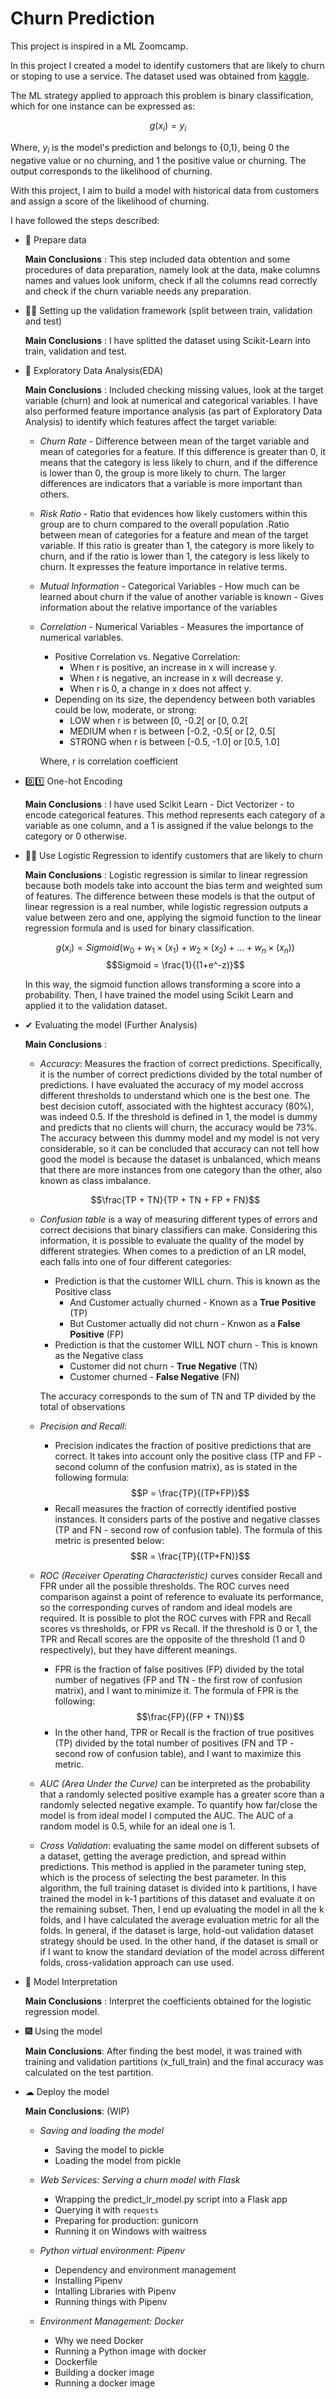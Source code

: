 # Churn Prediction

This project is inspired in a ML Zoomcamp.

In this project I created a model to identify customers that are likely to churn or stoping to use a service. The dataset used was obtained from [kaggle](https://www.kaggle.com/datasets/blastchar/telco-customer-churn).

The ML strategy applied to approach this problem is binary classification, which for one instance can be expressed as:

$$g(x_i)=y_i$$

Where, $y_i$ is the model's prediction and belongs to {0,1}, being 0 the negative value or no churning, and 1 the positive value or churning. The output corresponds to the likelihood of churning.

With this project, I aim to build a model with historical data from customers and assign a score of the likelihood of churning.

I have followed the steps described:

* 👀 Prepare data

    **Main Conclusions** : This step included data obtention and some procedures of data preparation, namely look at the data, make columns names and values look uniform, check if all the columns read correctly and check if the churn variable needs any preparation.


* 🐱‍👤 Setting up the validation framework (split between train, validation and test)

    **Main Conclusions** : I have splitted the dataset using Scikit-Learn into train, validation and test.


* 🌲 Exploratory Data Analysis(EDA)

    **Main Conclusions** : Included checking missing values, look at the target variable (churn) and look at numerical and categorical variables. I have also performed feature importance analysis (as part of Exploratory Data Analysis) to identify which features affect the target variable:

    * *Churn Rate* - Difference between mean of the target variable and mean of categories for a feature. If this difference is greater than 0, it means that the category is less likely to churn, and if the difference is lower than 0, the group is more likely to churn. The larger differences are indicators that a variable is more important than others.

    * *Risk Ratio* - Ratio that evidences how likely customers within this group are to churn compared to the overall population .Ratio between mean of categories for a feature and mean of the target variable. If this ratio is greater than 1, the category is more likely to churn, and if the ratio is lower than 1, the category is less likely to churn. It expresses the feature importance in relative terms.

    * *Mutual Information* - Categorical Variables - How much can be learned about churn if the value of another variable is known - Gives information about the relative importance of the variables

    * *Correlation* - Numerical Variables - Measures the importance of numerical variables.
        - Positive Correlation vs. Negative Correlation: 
            - When r is positive, an increase in x will increase y.
            - When r is negative, an increase in x will decrease y.
            - When r is 0, a change in x does not affect y.
        - Depending on its size, the dependency between both variables could be low, moderate, or strong:
            - LOW when r is between [0, -0.2[ or [0, 0.2[
            - MEDIUM when r is between [-0.2, -0.5[ or [2, 0.5[
            - STRONG when r is between [-0.5, -1.0] or [0.5, 1.0]

         Where, r is correlation coefficient


 * 0️⃣1️⃣ One-hot Encoding

    **Main Conclusions** : I have used Scikit Learn - Dict Vectorizer - to encode categorical features. This method represents each category of a variable as one column, and a 1 is assigned if the value belongs to the category or 0 otherwise.


 * 👩‍💻 Use Logistic Regression to identify customers that are likely to churn

    **Main Conclusions** : Logistic regression is similar to linear regression because both models take into account the bias term and weighted sum of features. The difference between these models is that the output of linear regression is a real number, while logistic regression outputs a value between zero and one, applying the sigmoid function to the linear regression formula and is used for binary classification.

    $$g(x_i)=Sigmoid(w_0+w_1\times(x_1)+w_2\times(x_2)+...+w_n\times(x_n))$$ 
    $$Sigmoid = \frac{1}{(1+e^-z)}$$ 

    In this way, the sigmoid function allows transforming a score into a probability.
    Then, I have trained the model using Scikit Learn and applied it to the validation dataset.

* ✔ Evaluating the model (Further Analysis)

    **Main Conclusions** : 
    * *Accuracy*: Measures the fraction of correct predictions. Specifically, it is the number of correct predictions divided by the total number of predictions. I have evaluated the accuracy of my model accross different thresholds to understand which one is the best one. The best decision cutoff, associated with the hightest accuracy (80%), was indeed 0.5. If the threshold is defined in 1, the model is dummy and predicts that no clients will churn, the accuracy would be 73%. The accuracy between this dummy model and my model is not very considerable, so it can be concluded that accuracy can not tell how good the model is because the dataset is unbalanced, which means that there are more instances from one category than the other, also known as class imbalance.

    $$\frac{TP + TN}{TP + TN + FP + FN}$$
 
    * *Confusion table* is a way of measuring different types of errors and correct decisions that binary classifiers can make. Considering this information, it is possible to evaluate the quality of the model by different strategies. When comes to a prediction of an LR model, each falls into one of four different categories:
        * Prediction is that the customer WILL churn. This is known as the Positive class
            * And Customer actually churned - Known as a **True Positive** (TP)
            * But Customer actually did not churn - Knwon as a **False Positive** (FP)
        * Prediction is that the customer WILL NOT churn - This is known as the Negative class
            * Customer did not churn - **True Negative** (TN)
            * Customer churned - **False Negative** (FN)
    
        The accuracy corresponds to the sum of TN and TP divided by the total of observations

    * *Precision and Recall*:
        * Precision indicates the fraction of positive predictions that are correct. It takes into account only the positive class (TP and FP - second column of the confusion matrix), as is stated in the following formula:
        $$P = \frac{TP}{(TP+FP)}$$
        * Recall measures the fraction of correctly identified postive instances. It considers parts of the postive and negative classes (TP and FN - second row of confusion table). The formula of this metric is presented below:
        $$R = \frac{TP}{(TP+FN)}$$

    
    * *ROC (Receiver Operating Characteristic)* curves consider Recall and FPR under all the possible thresholds.  The ROC curves need comparison against a point of reference to evaluate its performance, so the corresponding curves of random and ideal models are required. It is possible to plot the ROC curves with FPR and Recall scores vs thresholds, or FPR vs Recall. If the threshold is 0 or 1, the TPR and Recall scores are the opposite of the threshold (1 and 0 respectively), but they have different meanings.
        * FPR is the fraction of false positives (FP) divided by the total number of negatives (FP and TN - the first row of confusion matrix), and I want to minimize it. The formula of FPR is the following:
            $$\frac{FP}{(FP + TN)}$$
        * In the other hand, TPR or Recall is the fraction of true positives (TP) divided by the total number of positives (FN and TP - second row of confusion table), and I want to maximize this metric. 

    * *AUC (Area Under the Curve)* can be interpreted as the probability that a randomly selected positive example has a greater score than a randomly selected negative example. To quantify how far/close the model is from ideal model I computed the AUC. The AUC of a random model is 0.5, while for an ideal one is 1.

    * *Cross Validation*: evaluating the same model on different subsets of a dataset, getting the average prediction, and spread within predictions. This method is applied in the parameter tuning step, which is the process of selecting the best parameter. In this algorithm, the full training dataset is divided into k partitions, I have trained the model in k-1 partitions of this dataset and evaluate it on the remaining subset. Then, I end up evaluating the model in all the k folds, and I have calculated the average evaluation metric for all the folds. In general, if the dataset is large, hold-out validation dataset strategy should be used. In the other hand, if the dataset is small or if I want to know the standard deviation of the model across different folds, cross-validation approach can use used.

* 🔎 Model Interpretation

    **Main Conclusions** : Interpret the coefficients obtained for the logistic regression model.


* 🎆 Using the model

    **Main Conclusions**: After finding the best model, it was trained with training and validation partitions (x_full_train) and the final accuracy was calculated on the test partition.

* ☁ Deploy the model

    **Main Conclusions**: (WIP)

    * *Saving and loading the model*
        * Saving the model to pickle
        * Loading the model from pickle

    * *Web Services: Serving a churn model with Flask*
        * Wrapping the predict_lr_model.py script into a Flask app
        * Querying it with `requests`
        * Preparing for production: gunicorn
        * Running it on Windows with waitress

    * *Python virtual environment: Pipenv*
        * Dependency and environment management
        * Installing Pipenv
        * Intalling Libraries with Pipenv
        * Running things with Pipenv
    
    * *Environment Management: Docker* 
        * Why we need Docker
        * Running a Python image with docker
        * Dockerfile
        * Building a docker image
        * Running a docker image
        
     





